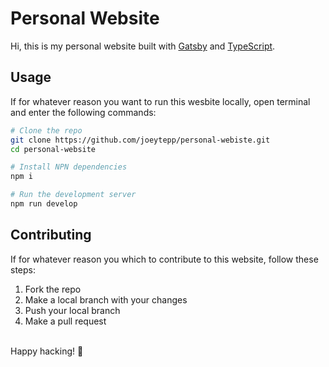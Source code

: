 # Personal Website

Hi, this is my personal website built with [Gatsby](https://gatsbyjs.org) and [TypeScript](https://www.typescriptlang.org/).

## Usage

If for whatever reason you want to run this wesbite locally, open terminal and enter the following commands:

```bash
# Clone the repo
git clone https://github.com/joeytepp/personal-webiste.git
cd personal-website

# Install NPN dependencies
npm i

# Run the development server
npm run develop
```

## Contributing

If for whatever reason you which to contribute to this website, follow these steps:

1. Fork the repo
2. Make a local branch with your changes
3. Push your local branch
4. Make a pull request

<br/>
   Happy hacking! 🚀
